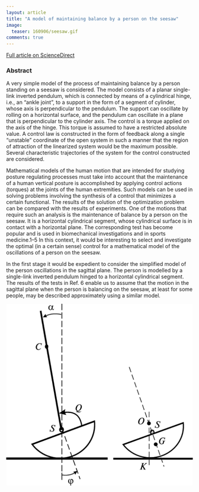 ```yaml
---
layout: article
title: "A model of maintaining balance by a person on the seesaw"
image:
  teaser: 160906/seesaw.gif
comments: true
---
```


[Full article on ScienceDirect][h1]

### Abstract

A very simple model of the process of maintaining balance by a person standing on a seesaw is considered. The model consists of a planar single-link inverted pendulum, which is connected by means of a cylindrical hinge, i.e., an “ankle joint”, to a support in the form of a segment of cylinder, whose axis is perpendicular to the pendulum. The support can oscillate by rolling on a horizontal surface, and the pendulum can oscillate in a plane that is perpendicular to the cylinder axis. The control is a torque applied on the axis of the hinge. This torque is assumed to have a restricted absolute value. A control law is constructed in the form of feedback along a single “unstable” coordinate of the open system in such a manner that the region of attraction of the linearized system would be the maximum possible. Several characteristic trajectories of the system for the control constructed are considered.   

Mathematical models of the human motion that are intended for studying posture regulating processes must take into account that the maintenance of a human vertical posture is accomplished by applying control actions (torques) at the joints of the human extremities. Such models can be used in solving problems involving the synthesis of a control that minimizes a certain functional. The results of the solution of the optimization problem can be compared with the results of experiments. One of the motions that require such an analysis is the maintenance of balance by a person on the seesaw. It is a horizontal cylindrical segment, whose cylindrical surface is in contact with a horizontal plane. The corresponding test has become popular and is used in biomechanical investigations and in sports medicine.1–5 In this context, it would be interesting to select and investigate the optimal (in a certain sense) control for a mathematical model of the oscillations of a person on the seesaw.  

In the first stage it would be expedient to consider the simplified model of the person oscillations in the sagittal plane. The person is modelled by a single-link inverted pendulum hinged to a horizontal cylindrical segment. The results of the tests in Ref. 6 enable us to assume that the motion in the sagittal plane when the person is balancing on the seesaw, at least for some people, may be described approximately using a similar model.

![Mechanical model][f1]

[f1]: /images/160906/seesaw.gif

[h1]: http://www.sciencedirect.com/science/article/pii/S002189281630123X